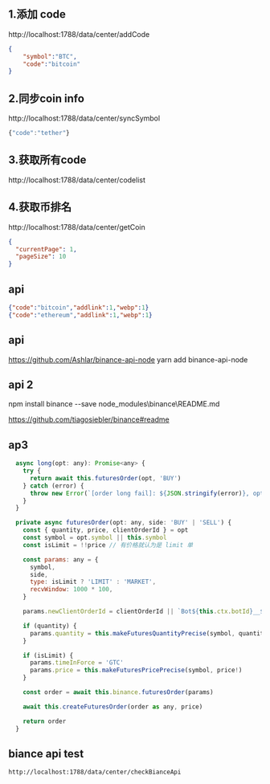 

## 1.添加 code
http://localhost:1788/data/center/addCode

```json
{    
    "symbol":"BTC",
    "code":"bitcoin"
}
```

## 2.同步coin info
http://localhost:1788/data/center/syncSymbol
```javaScript
{"code":"tether"}
```

## 3.获取所有code
http://localhost:1788/data/center/codelist

## 4.获取币排名
http://localhost:1788/data/center/getCoin
```json
{
  "currentPage": 1,
  "pageSize": 10
}
```

## api
```json
{"code":"bitcoin","addlink":1,"webp":1}
{"code":"ethereum","addlink":1,"webp":1}
```


## api
https://github.com/Ashlar/binance-api-node
yarn add binance-api-node

## api 2
npm install binance --save
node_modules\binance\README.md

https://github.com/tiagosiebler/binance#readme


## ap3
<!-- packages\boter-core\src\services\exchange.ts -->
```js
  async long(opt: any): Promise<any> {
    try {
      return await this.futuresOrder(opt, 'BUY')
    } catch (error) {
      throw new Error(`[order long fail]: ${JSON.stringify(error)}, opt: ${JSON.stringify(opt)}`)
    }
  }
```

```javaScript
  private async futuresOrder(opt: any, side: 'BUY' | 'SELL') {
    const { quantity, price, clientOrderId } = opt
    const symbol = opt.symbol || this.symbol
    const isLimit = !!price // 有价格就认为是 limit 单

    const params: any = {
      symbol,
      side,
      type: isLimit ? 'LIMIT' : 'MARKET',
      recvWindow: 1000 * 100,
    }

    params.newClientOrderId = clientOrderId || `Bot${this.ctx.botId}__${nanoid()}`

    if (quantity) {
      params.quantity = this.makeFuturesQuantityPrecise(symbol, quantity).toString()
    }

    if (isLimit) {
      params.timeInForce = 'GTC'
      params.price = this.makeFuturesPricePrecise(symbol, price!)
    }

    const order = await this.binance.futuresOrder(params)

    await this.createFuturesOrder(order as any, price)

    return order
  }
```


## biance api test
```
http://localhost:1788/data/center/checkBianceApi
```